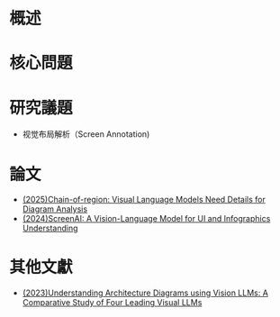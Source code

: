 # 概述

# 核心問題

# 研究議題
- 视觉布局解析（Screen Annotation)
# 論文
- [(2025)Chain-of-region: Visual Language Models Need Details for Diagram Analysis](https://openreview.net/forum?id=M6fYrICcQs)
- [(2024)ScreenAI: A Vision-Language Model for UI and Infographics Understanding](https://ar5iv.labs.arxiv.org/html/2402.04615)

# 其他文獻
- [(2023)Understanding Architecture Diagrams using Vision LLMs: A Comparative Study of Four Leading Visual LLMs](https://medium.com/@cout.shubham/understanding-architecture-diagrams-using-vision-llms-a-comparative-study-of-four-leading-visual-5de6f8906cc3)
